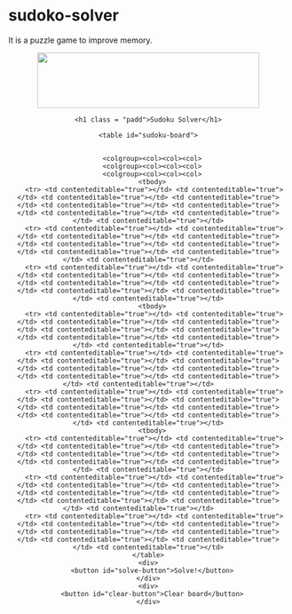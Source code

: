# sudoko-solver
It is a puzzle game to improve memory.
<html>
<head>
  <title></title>
  <script type="text/javascript" src="sudoku.js"></script>
  <script type="text/javascript" src="analytics.js"></script>
  <style type="text/css">

    body { font-family: Calibri, sans-serif; }
    #container { text-align: center }
    table { border-collapse: collapse; font-size: 2em; margin: 0 auto; }
    colgroup, tbody { border: solid medium; }
    td { border: solid thin; height: 1.4em; width: 1.4em; text-align: center; padding: 0; }
    button { margin-top: 15px; font-size: 1.5em; }
    
    padd{padding-bottom: 100px;}
    ]
  </style>
</head>
<body>
  
    
  <div id="container">
    <img src="gfg.png" style = "height:100px ; width: 400px; align ="left" "  >

    <h1 class = "padd">Sudoku Solver</h1>

    <table id="sudoku-board">
      
      
      <colgroup><col><col><col>
      <colgroup><col><col><col>
      <colgroup><col><col><col>
      <tbody>
       <tr> <td contenteditable="true"></td> <td contenteditable="true"></td> <td contenteditable="true"></td> <td contenteditable="true"></td> <td contenteditable="true"></td> <td contenteditable="true"></td> <td contenteditable="true"></td> <td contenteditable="true"></td> <td contenteditable="true"></td>
       <tr> <td contenteditable="true"></td> <td contenteditable="true"></td> <td contenteditable="true"></td> <td contenteditable="true"></td> <td contenteditable="true"></td> <td contenteditable="true"></td> <td contenteditable="true"></td> <td contenteditable="true"></td> <td contenteditable="true"></td>     
       <tr> <td contenteditable="true"></td> <td contenteditable="true"></td> <td contenteditable="true"></td> <td contenteditable="true"></td> <td contenteditable="true"></td> <td contenteditable="true"></td> <td contenteditable="true"></td> <td contenteditable="true"></td> <td contenteditable="true"></td>
      <tbody>
       <tr> <td contenteditable="true"></td> <td contenteditable="true"></td> <td contenteditable="true"></td> <td contenteditable="true"></td> <td contenteditable="true"></td> <td contenteditable="true"></td> <td contenteditable="true"></td> <td contenteditable="true"></td> <td contenteditable="true"></td>
       <tr> <td contenteditable="true"></td> <td contenteditable="true"></td> <td contenteditable="true"></td> <td contenteditable="true"></td> <td contenteditable="true"></td> <td contenteditable="true"></td> <td contenteditable="true"></td> <td contenteditable="true"></td> <td contenteditable="true"></td>     
       <tr> <td contenteditable="true"></td> <td contenteditable="true"></td> <td contenteditable="true"></td> <td contenteditable="true"></td> <td contenteditable="true"></td> <td contenteditable="true"></td> <td contenteditable="true"></td> <td contenteditable="true"></td> <td contenteditable="true"></td>
      <tbody>
       <tr> <td contenteditable="true"></td> <td contenteditable="true"></td> <td contenteditable="true"></td> <td contenteditable="true"></td> <td contenteditable="true"></td> <td contenteditable="true"></td> <td contenteditable="true"></td> <td contenteditable="true"></td> <td contenteditable="true"></td>
       <tr> <td contenteditable="true"></td> <td contenteditable="true"></td> <td contenteditable="true"></td> <td contenteditable="true"></td> <td contenteditable="true"></td> <td contenteditable="true"></td> <td contenteditable="true"></td> <td contenteditable="true"></td> <td contenteditable="true"></td>     
       <tr> <td contenteditable="true"></td> <td contenteditable="true"></td> <td contenteditable="true"></td> <td contenteditable="true"></td> <td contenteditable="true"></td> <td contenteditable="true"></td> <td contenteditable="true"></td> <td contenteditable="true"></td> <td contenteditable="true"></td>
    </table>
    <div>
      <button id="solve-button">Solve!</button>
    </div>
    <div>
      <button id="clear-button">Clear board</button>
    </div>
  </div>
</body>

<script type="text/javascript">
  document.getElementById("sudoku-board").addEventListener("keyup", function(event) {
    if(event.target && event.target.nodeName == "TD") {
      var validNum = /[1-9]/;
      var tdEl = event.target;
      if (tdEl.innerText.length > 0 && validNum.test(tdEl.innerText[0])) {
        tdEl.innerText = tdEl.innerText[0];
      } else {
        tdEl.innerText = "";
      }
    }
  });

  document.getElementById("solve-button").addEventListener("click", function(event) {
    var boardString = boardToString();
    var solution = SudokuSolver.solve(boardString);
    if (solution) {
      stringToBoard(solution);
    } else {
      alert("Invalid board!");
    }
  })

  document.getElementById("clear-button").addEventListener("click", clearBoard);

  function clearBoard() {
    var tds = document.getElementsByTagName("td");
    for (var i = 0; i < tds.length; i++) {
      tds[i].innerText = "";
    }
  }

  function boardToString() {
    var string = "";
    var validNum = /[1-9]/;
    var tds = document.getElementsByTagName("td");
    for (var i = 0; i < tds.length; i++) {
      if (validNum.test(tds[i].innerText[0])) {
        string += tds[i].innerText;
      } else {
        string += "-";
      }
    }
    return string;
  }

  function stringToBoard(string) {
    var currentCell;
    var validNum = /[1-9]/;
    var cells = string.split("");
    var tds = document.getElementsByTagName("td");
    for (var i = 0; i < tds.length; i++) {
      currentCell = cells.shift();
      if (validNum.test(currentCell)) {
        tds[i].innerText = currentCell;
      }
    }
  }
</script>
</html>
